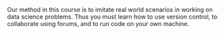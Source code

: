 Our method in this course is to imitate real world scenarios in working on data science problems. Thus you must learn how to use version control, to collaborate using forums, and to run code on your own machine.
